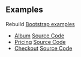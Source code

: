 ## Examples

Rebuild [Bootstrap examples](https://getbootstrap.com/docs/4.1/examples/)

- [Album](https://getbootstrap.com/docs/4.1/examples/album/) [Source Code](https://github.com/richardzcode/bootstrap-4-react/blob/master/example/Album.js)
- [Pricing](https://getbootstrap.com/docs/4.1/examples/pricing/) [Source Code](https://github.com/richardzcode/bootstrap-4-react/blob/master/example/Pricing.js)
- [Checkout](https://getbootstrap.com/docs/4.1/examples/checkout/) [Source Code](https://github.com/richardzcode/bootstrap-4-react/blob/master/example/Checkout.js)
